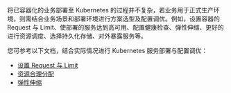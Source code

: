 将已容器化的业务部署至 Kubernetes 的过程并不复杂，若业务用于正式生产环境，则需结合业务场景和部署环境进行方案选型及配置调优。例如，设置容器的 Request 与 Limit、使部署的服务达到高可用、配置健康检查、弹性伸缩、更好的进行资源调度、选择持久化存储、对外暴露服务等。

您可参考以下文档，结合实际情况进行 Kubernetes 服务部署与配置调优：
- [设置 Request 与 Limit ](https://intl.cloud.tencent.com/document/product/457/37009)
- [资源合理分配](https://intl.cloud.tencent.com/document/product/457/37010)
- [弹性伸缩](https://intl.cloud.tencent.com/document/product/457/37011)
